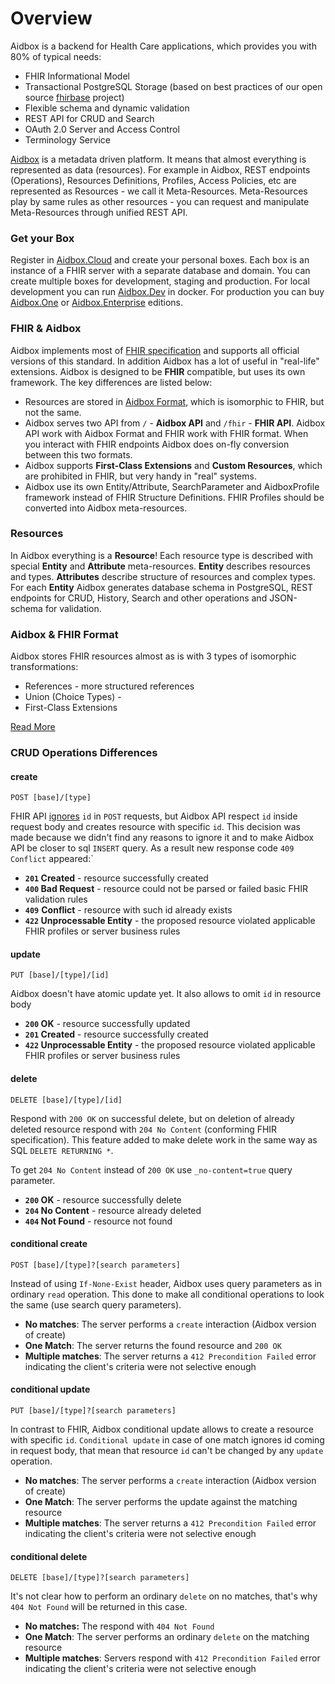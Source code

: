 # Overview

Aidbox is a backend for Health Care applications,  which provides you with 80% of typical needs:

* FHIR Informational Model
* Transactional PostgreSQL Storage \(based on best practices of our open source [fhirbase](https://www.health-samurai.io/fhirbase)  project\)
* Flexible schema and dynamic validation
* REST API for CRUD and Search
* OAuth 2.0 Server and Access Control
* Terminology Service

[Aidbox](https://www.health-samurai.io/aidbox) is a metadata driven platform.  It means that almost everything is represented as data \(resources\). For example in Aidbox, REST endpoints \(Operations\), Resources Definitions, Profiles, Access Policies, etc are represented as Resources - we call it Meta-Resources. Meta-Resources play by same rules as other resources  - you can request and manipulate Meta-Resources through unified REST API. 

### Get your Box

Register in  [Aidbox.Cloud](https://www.health-samurai.io/aidbox) and create your personal boxes. Each box is an instance of a FHIR server with a separate database and domain. You can create multiple boxes for development, staging and  production. For local development you can run [Aidbox.Dev](../installation/setup-aidbox.dev.md) in docker. For production you can buy [Aidbox.One](../installation/deploy-aidbox.one.md) or [Aidbox.Enterprise](../installation/aidbox.enterprise.md) editions.

### FHIR & Aidbox

Aidbox implements most of [FHIR specification](https://www.hl7.org/fhir/) and supports all official versions of this standard. In addition Aidbox has a lot of useful in "real-life" extensions. Aidbox is designed to be **FHIR** compatible, but uses its own framework.  The key differences are listed below:

* Resources are stored in [Aidbox Format](./#aidbox-and-fhir-formats), which is isomorphic to FHIR, but not the same.
* Aidbox serves two API    from `/` - **Aidbox API** and `/fhir` - **FHIR API**. Aidbox API work with Aidbox Format and FHIR work with FHIR format. When you interact with FHIR endpoints Aidbox does on-fly conversion between this two formats.
* Aidbox supports **First-Class Extensions** and **Custom Resources**, which are prohibited in FHIR, but very handy in "real" systems.
* Aidbox use its own Entity/Attribute, SearchParameter and AidboxProfile framework instead of FHIR Structure Definitions. FHIR Profiles should be converted into Aidbox meta-resources.

### Resources

In Aidbox everything is a **Resource**! Each resource type is described with special **Entity** and **Attribute** meta-resources. **Entity** describes resources and types. **Attributes** describe structure of resources and complex types. For each **Entity** Aidbox generates database schema in PostgreSQL,  REST endpoints for CRUD, History, Search and other operations and JSON-schema for validation. 

### Aidbox & FHIR Format

Aidbox stores FHIR resources almost as is with 3 types of isomorphic transformations:

* References - more structured references
* Union \(Choice Types\) - 
* First-Class Extensions

[Read More](aidbox-and-fhir-formats.md)

### CRUD Operations Differences

#### create

```http
POST [base]/[type]
```

FHIR API [ignores](https://www.hl7.org/fhir/http.html#create) `id` in `POST` requests, but Aidbox API respect `id` inside request body and creates resource with specific `id`. This decision was made because we didn't find any reasons to ignore it and to make Aidbox API be closer to sql `INSERT` query. As a result new response code `409 Conflict` appeared:\`

* **`201` Created** - resource successfully created
* **`400` Bad Request** - resource could not be parsed or failed basic FHIR validation rules
* **`409`** **Conflict** - resource with such id already exists
* **`422` Unprocessable Entity** - the proposed resource violated applicable FHIR profiles or server business rules

#### update

```http
PUT [base]/[type]/[id]
```

Aidbox doesn't have atomic update yet. It also allows to omit `id` in resource body

* **`200` OK** - resource successfully updated
* **`201` Created** - resource successfully created
* **`422` Unprocessable Entity** - the proposed resource violated applicable FHIR profiles or server business rules

#### delete

```
DELETE [base]/[type]/[id]
```

Respond with `200 OK` on successful delete, but on deletion of already deleted resource respond with `204 No Content` \(conforming FHIR specification\). This feature added to make delete work in the same way as SQL `DELETE RETURNING *`.

To get `204 No Content` instead of `200 OK` use `_no-content=true` query parameter. 

* **`200` OK** - resource successfully delete
* **`204` No Content** - resource already deleted
* **`404` Not Found** - resource not found

#### conditional create

```
POST [base]/[type]?[search parameters]
```

Instead of using `If-None-Exist` header, Aidbox uses query parameters as in ordinary `read` operation. This done to make all conditional operations to look the same \(use search query parameters\). 

* **No matches**: The server performs a `create` interaction \(Aidbox version of create\)
* **One Match**: The server returns the found resource and `200 OK`
* **Multiple matches**: The server returns a `412 Precondition Failed` error indicating the client's criteria were not selective enough

#### conditional update

```
PUT [base]/[type]?[search parameters]
```

In contrast to FHIR, Aidbox conditional update allows to create a resource with specific `id`. `Conditional update` in case of one match ignores id coming in request body, that mean that resource `id` can't be changed by any `update` operation.

* **No matches**: The server performs a `create` interaction \(Aidbox version of create\)
* **One Match**: The server performs the update against the matching resource
* **Multiple matches**: The server returns a `412 Precondition Failed` error indicating the client's criteria were not selective enough

#### conditional delete

```text
DELETE [base]/[type]?[search parameters]
```

It's not clear how to perform an ordinary `delete` on no matches, that's why `404 Not Found` will be returned in this case.

* **No matches:** The respond with `404 Not Found`
* **One Match**: The server performs an ordinary `delete` on the matching resource
* **Multiple matches**: Servers respond with `412 Precondition Failed` error indicating the client's criteria were not selective enough

